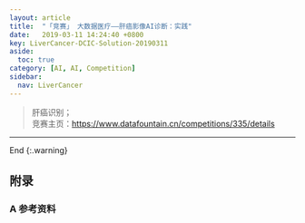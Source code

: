 ```yaml
---
layout: article
title:  "「竞赛」 大数据医疗——肝癌影像AI诊断：实践"
date:   2019-03-11 14:24:40 +0800
key: LiverCancer-DCIC-Solution-20190311
aside:
  toc: true
category: [AI, AI, Competition]
sidebar:
  nav: LiverCancer
---
```


>肝癌识别；    
竞赛主页：<https://www.datafountain.cn/competitions/335/details>   

<!--more-->




-------------------  
 End
{:.warning}  


## 附录
### A 参考资料
